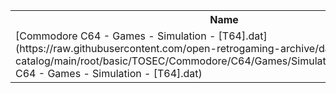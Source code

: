 <table>
<tr><th>Name</th><th>Size</th></tr>
<tr><td>[Commodore C64 - Games - Simulation - [T64].dat](https://raw.githubusercontent.com/open-retrogaming-archive/dat-catalog/main/root/basic/TOSEC/Commodore/C64/Games/Simulation/[T64]/Commodore C64 - Games - Simulation - [T64].dat)</td><td>182477</td></tr>
</table>
